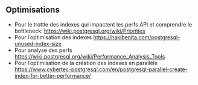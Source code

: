 ## Optimisations
- Pour le trottle des indexes qui impactent les perfs API et comprendre le bottleneck:   https://wiki.postgresql.org/wiki/Priorities
- Pour l’optimisation des indexes https://hakibenita.com/postgresql-unused-index-size
- Pour analyse des perfs https://wiki.postgresql.org/wiki/Performance_Analysis_Tools
- Pour l’optimisation de la création des indexes en parallèle https://www.cybertec-postgresql.com/en/postgresql-parallel-create-index-for-better-performance/ 